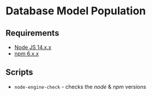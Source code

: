 # Database Model Population

## Requirements

- [Node JS 14.x.x](https://nodejs.org/en/)
- [npm 6.x.x](https://docs.npmjs.com/cli/v6)

## Scripts

- `node-engine-check` - checks the _node_ & _npm_ versions
